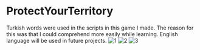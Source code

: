 # ProtectYourTerritory
Turkish words were used in the scripts in this game I made. The reason for this was that I could comprehend more easily while learning. English language will be used in future projects.
![1](https://user-images.githubusercontent.com/43826767/198612162-fc4261a3-b651-4bf1-ad97-08cfd055e5cc.PNG)
![2](https://user-images.githubusercontent.com/43826767/198612194-94ee0097-4c8d-4151-9012-051485c16876.png)
![3](https://user-images.githubusercontent.com/43826767/198612237-eb0931b9-a734-427f-9968-4f77984d77b8.png)
